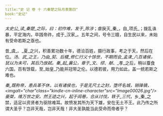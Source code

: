 ```yaml
---
title:"史 记 卷 十 六秦楚之际月表第四"
book:"史记"
---
```

_太史公_读_秦楚_之际，曰：初作难，发于_陈涉_；虐戾灭_秦_，自_项氏_；拨乱诛暴，平定海内，卒践帝祚，成于_汉家_。五年之间，号令三嬗，自生民以来，未始有受命若斯之亟也。

昔_虞_、_夏_之兴，积善累功数十年，德洽百姓，摄行政事，考之于天，然后在位。_汤_、_武_之王，乃由_契_、_后稷_修仁行义十馀世，不期而会_孟津_八百诸侯，犹以为未可，其后乃放弑。_秦_起_襄公_，章于_文_、_缪_、_献_、_孝_之后，稍以蚕食六国，百有馀载，至_始皇_乃能并冠带之伦。以德若彼，用力如此，盖一统若斯之难也。

_秦_既称帝，患兵革不休，以有诸侯也，于是无尺土之封，堕坏名城，销锋镝，<imgalt="char"class="kindle-cn-inline-character"src="Image00026.jpg"/>豪桀，维万世之安。然王迹之兴，起于闾巷，合从讨伐，轶于_三代_，乡_秦_之禁，适足以资贤者为驱除难耳。故愤发其所为天下雄，安在无土不王。此乃传之所谓大圣乎？岂非天哉，岂非天哉！非大圣孰能当此受命而帝者乎？
